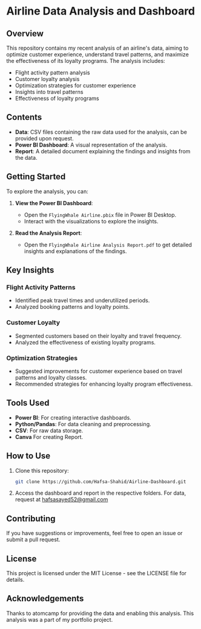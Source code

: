# Airline Data Analysis and Dashboard

## Overview

This repository contains my recent analysis of an airline's data, aiming to optimize customer experience, understand travel patterns, and maximize the effectiveness of its loyalty programs. The analysis includes:

- Flight activity pattern analysis
- Customer loyalty analysis
- Optimization strategies for customer experience
- Insights into travel patterns
- Effectiveness of loyalty programs

## Contents

- **Data**: CSV files containing the raw data used for the analysis, can be provided upon request.
- **Power BI Dashboard**: A visual representation of the analysis.
- **Report**: A detailed document explaining the findings and insights from the data.

## Getting Started

To explore the analysis, you can:

1. **View the Power BI Dashboard**:
   - Open the `FlyingWhale Airline.pbix` file in Power BI Desktop.
   - Interact with the visualizations to explore the insights.

2. **Read the Analysis Report**:
   - Open the `FlyingWhale Airline Analysis Report.pdf` to get detailed insights and explanations of the findings.

## Key Insights

### Flight Activity Patterns

- Identified peak travel times and underutilized periods.
- Analyzed booking patterns and loyalty points.

### Customer Loyalty

- Segmented customers based on their loyalty and travel frequency.
- Analyzed the effectiveness of existing loyalty programs.

### Optimization Strategies

- Suggested improvements for customer experience based on travel patterns and loyalty classes.
- Recommended strategies for enhancing loyalty program effectiveness.

## Tools Used

- **Power BI**: For creating interactive dashboards.
- **Python/Pandas**: For data cleaning and preprocessing.
- **CSV**: For raw data storage.
- **Canva** For creating Report.

## How to Use

1. Clone this repository:
   ```bash
   git clone https://github.com/Hafsa-Shahid/Airline-Dashboard.git

2. Access the dashboard and report in the respective folders. For data, request at hafsasayed52@gmail.com
   
## Contributing

If you have suggestions or improvements, feel free to open an issue or submit a pull request.

## License

This project is licensed under the MIT License - see the LICENSE file for details.

## Acknowledgements

Thanks to atomcamp for providing the data and enabling this analysis. This analysis was a part of my portfolio project.
